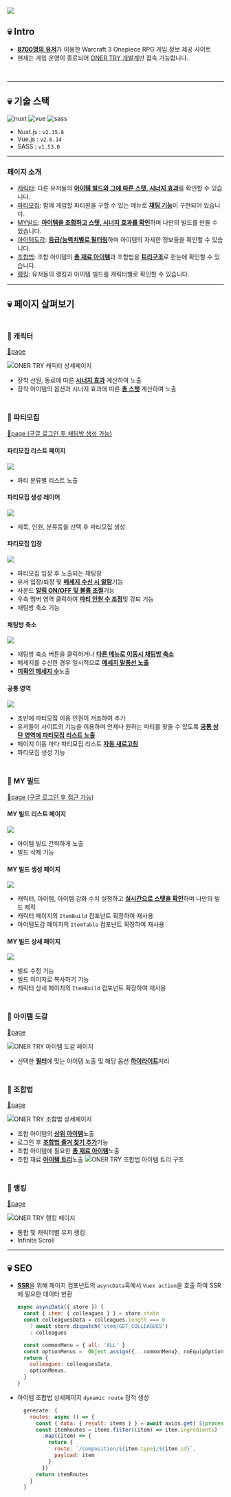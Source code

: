 ![](/public/images/readme/i25g-240314-132519.png)

## 💀 Intro

- <u>**8700명의 유저**</u>가 이용한 Warcraft 3 Onepiece RPG 게임 정보 제공 사이트
- 현재는 게임 운영이 종료되어 [ONER TRY 개발계](https://dev.onertry.xyz/)만 접속 가능합니다.

<p>
  <img src="/public/images/readme/i36g-240314-103622.png" alt="">
  <img src="/public/images/readme/i37g-240314-103705.png" alt="">
</p>

---

## 💀 기술 스택

<p>
  <img src="https://img.shields.io/badge/Nuxt-002E3B?style=for-the-badge&logo=nuxtdotjs&logoColor=#00DC82" alt="nuxt">
  <img src="https://img.shields.io/badge/vuejs-%2335495e.svg?style=for-the-badge&logo=vuedotjs&logoColor=%234FC08D" alt="vue">
  <img src="https://img.shields.io/badge/sass-CC6699?style=for-the-badge&logo=html5&logoColor=white" alt="sass">
</p>

- Nuxt.js : `v2.15.8`
- Vue.js : `v2.6.14`
- SASS : `v1.53.0`

---

### 페이지 소개

- <a href="#character">캐릭터</a>: 다른 유저들의 <u>**아이템 빌드와 그에 따른 스탯, 시너지 효과**</u>를 확인할 수 있습니다.
- <a href="#party">파티모집</a>: 함께 게임할 파티원을 구할 수 있는 메뉴로 <u>**채팅 기능**</u>이 구현되어 있습니다.
- <a href="#myBuild">MY빌드</a>: <u>**아이템을 조합하고 스탯, 시너지 효과를 확인**</u>하며 나만의 빌드를 만들 수 있습니다.
- <a href="#items">아이템도감</a>: <u>**등급/능력치별로 필터링**</u>하며 아이템의 자세한 정보들을 확인할 수 있습니다.
- <a href="#composition">조합법</a>: 조합 아이템의 <u>**총 재료 아이템**</u>과 조합법을 <u>**트리구조**</u>로 한눈에 확인할 수 있습니다.
- <a href="#ranking">랭킹</a>: 유저들의 랭킹과 아이템 빌드를 캐릭터별로 확인할 수 있습니다.

---

## 💀 페이지 살펴보기

 <h3 id="character" style="padding-top: 30px; margin-top: 0">
  <span style="padding-top: 30px;">🔎  캐릭터</span>
 </h3>

 <a href="https://dev.onertry.xyz/character/result?nickname=Pinkbean" target="_blank">🔗page</a>

![ONER TRY 캐릭터 상세페이지](/public/images/readme/i50g-240314-095049.png)

- 장착 선원, 동료에 따른 <u>**시너지 효과**</u> 계산하여 노출
- 장착 아이템의 옵션과 시너지 효과에 따른 <u>**총 스탯**</u> 계산하여 노출

 <h3 id="party" style="padding-top: 30px; margin-top: 0">
  <span style="padding-top: 30px;">🔎  파티모집</span>
 </h3>

 <a href="https://dev.onertry.xyz/party" target="_blank">🔗page (구글 로그인 후 채팅방 생성 가능)</a>


#### 파티모집 리스트 페이지
![](/public/images/readme/i19g-240314-101949.png)
- 파티 분류별 리스트 노출

#### 파티모집 생성 레이어
![](/public/images/readme/i20g-240314-102011.png)
- 제목, 인원, 분류등을 선택 후 파티모집 생성

#### 파티모집 입장
![](/public/images/readme/i21g-240314-102148.png)
- 파티모집 입장 후 노출되는 채팅창
- 유저 입장/퇴장 및 <u>**메세지 수신 시 알람**</u>기능
- 사운드 <u>**알림 ON/OFF 및 볼륨 조절**</u>기능
- 우측 멤버 영역 클릭하여 <u>**파티 인원 수 조정**</u>및 강퇴 기능
- 채팅방 축소 기능

#### 채팅방 축소
![](/public/images/readme/i22g-240314-102249.png)
- 채팅방 축소 버튼을 클릭하거나 <u>**다른 메뉴로 이동시 채팅방 축소**</u>
- 메세지를 수신한 경우 일시적으로 <u>**메세지 말풍선 노출**</u>
- <u>**미확인 메세지 수**</u>노출

#### 공통 영역
![](/public/images/readme/i43g-240315-094322.png)
- 초반에 파티모집 이용 인원이 저조하여 추가
- 유저들이 사이트의 기능을 이용하며 언제나 원하는 파티를 찾을 수 있도록 <u>**공통 상단 영역에 파티모집 리스트 노출**</u>
- 페이지 이동 마다 파티모집 리스트 <u>**자동 새로고침**</u>
- 파티모집 생성 기능


 <h3 id="myBuild" style="padding-top: 30px; margin-top: 0">
  <span style="padding-top: 30px;">🔎  MY 빌드</span>
 </h3>

 <a href="https://dev.onertry.xyz/item-build/my" target="_blank">🔗page (구글 로그인 후 접근 가능)</a>

#### MY 빌드 리스트 페이지
![](/public/images/readme/i43g-240315-094349.png)
- 아이템 빌드 간략하게 노출
- 빌드 삭제 기능

#### MY 빌드 생성 페이지
![](/public/images/readme/i43g-240315-094358.png)
- 캐릭터, 아이템, 아이템 강화 수치 설정하고 <u>**실시간으로 스탯을 확인**</u>하며 나만의 빌드 제작 
- 캐릭터 페이지의 `ItemBuild` 컴포넌트 확장하여 재사용
- 아이템도감 페이지의 `ItemTable` 컴포넌트 확장하여 재사용

#### MY 빌드 상세 페이지
![](/public/images/readme/i44g-240315-094421.png)
- 빌드 수정 기능
- 빌드 이미지로 복사하기 기능 
- 캐릭터 상세 페이지의 `ItemBuild` 컴포넌트 확장하여 재사용

    
 <h3 id="items" style="padding-top: 30px; margin-top: 0">
  <span style="padding-top: 30px;">🔎  아이템 도감</span>
 </h3>

 <a href="https://dev.onertry.xyz/items/sailor" target="_blank">🔗page</a>

![ONER TRY 아이템 도감 페이지](/public/images/readme/i7g-240314-100706.png)

- 선택한 <u>**필터**</u>에 맞는 아이템 노출 및 해당 옵션 <u>**하이라이트**</u>처리


<h3 id="composition" style="padding-top: 30px; margin-top: 0">
<span style="padding-top: 30px;">🔎  조합법</span>
</h3>

<a href="https://dev.onertry.xyz/composition/sailor/s94" target="_blank">🔗page</a>

![ONER TRY 조합법 상세페이지](/public/images/readme/i55g-240314-095559.png)

- 조합 아이템의 <u>**상위 아이템**</u>노출
- 로그인 후 <u>**조합법 즐겨 찾기 추가**</u>기능
- 조합 아이템에 필요한 <u>**총 재료 아이템**</u>노출
- 조합 재료 <u>**아이템 트리**</u>노출
  ![ONER TRY 조합법 아이템 트리 구조](/public/images/readme/i58g-240314-095833.png)
        
 <h3 id="ranking" style="padding-top: 30px; margin-top: 0">
  <span style="padding-top: 30px;">🔎  랭킹</span>
 </h3>

 <a href="https://dev.onertry.xyz/ranking" target="_blank">🔗page</a>

![ONER TRY 랭킹 페이지](/public/images/readme/i4g-240314-100400.png)

- 통합 및 캐릭터별 유저 랭킹
- Infinite Scroll
---


## 💀 SEO

- <u>**SSR**</u>을 위해 페이지 컴포넌트의 `asyncData`훅에서  `Vuex action`을 호출 하여 SSR에 필요한 데이터 반환
    ```jsx
    async asyncData({ store }) {
      const { item: { colleagues } } = store.state
      const colleaguesData = colleagues.length === 0
        ? await store.dispatch('item/GET_COLLEAGUES')
        : colleagues
    
      const commonMenu = { all: 'ALL' }
      const optionMenus =  Object.assign({...commonMenu}, noEquipOptions)
      return {
        colleagues: colleaguesData,
        optionMenus,
      }
    }
    ```

- 아이템 조합법 상세페이지 `dynamic route` 정적 생성
  ```js
    generate: {
      routes: async () => {
        const { data: { result: items } } = await axios.get(`${process.env.CONT_PATH}/api/items`)
        const itemRoutes = items.filter((item) => item.ingredients)
          .map((item) => {
            return {
              route: `/composition/${item.type}/${item.id}`,
              payload: item
            }
          })
        return itemRoutes
      }
    }
  ```
    